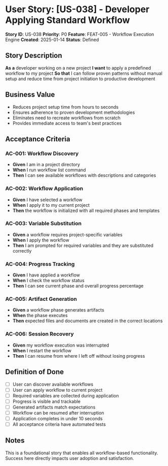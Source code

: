 # User Story: [US-038] - Developer Applying Standard Workflow

**Story ID**: US-038
**Priority**: P0
**Feature**: FEAT-005 - Workflow Execution Engine
**Created**: 2025-01-14
**Status**: Defined

## Story Description

**As a** developer working on a new project
**I want** to apply a predefined workflow to my project
**So that** I can follow proven patterns without manual setup and reduce time from project initiation to productive development

## Business Value

- Reduces project setup time from hours to seconds
- Ensures adherence to proven development methodologies
- Eliminates need to recreate workflows from scratch
- Provides immediate access to team's best practices

## Acceptance Criteria

### AC-001: Workflow Discovery
- **Given** I am in a project directory
- **When** I run workflow list command
- **Then** I can see available workflows with descriptions and categories

### AC-002: Workflow Application
- **Given** I have selected a workflow
- **When** I apply it to my current project
- **Then** the workflow is initialized with all required phases and templates

### AC-003: Variable Substitution
- **Given** a workflow requires project-specific variables
- **When** I apply the workflow
- **Then** I am prompted for required variables and they are substituted correctly

### AC-004: Progress Tracking
- **Given** I have applied a workflow
- **When** I check the workflow status
- **Then** I can see current phase and overall progress percentage

### AC-005: Artifact Generation
- **Given** a workflow phase generates artifacts
- **When** the phase executes
- **Then** expected files and documents are created in the correct locations

### AC-006: Session Recovery
- **Given** my workflow execution was interrupted
- **When** I restart the workflow
- **Then** I can resume from where I left off without losing progress

## Definition of Done

- [ ] User can discover available workflows
- [ ] User can apply workflow to current project
- [ ] Required variables are collected during application
- [ ] Progress is visible and trackable
- [ ] Generated artifacts match expectations
- [ ] Workflow can be resumed after interruption
- [ ] Application completes in under 10 seconds
- [ ] All acceptance criteria have automated tests

## Notes

This is a foundational story that enables all workflow-based functionality. Success here directly impacts user adoption and satisfaction.